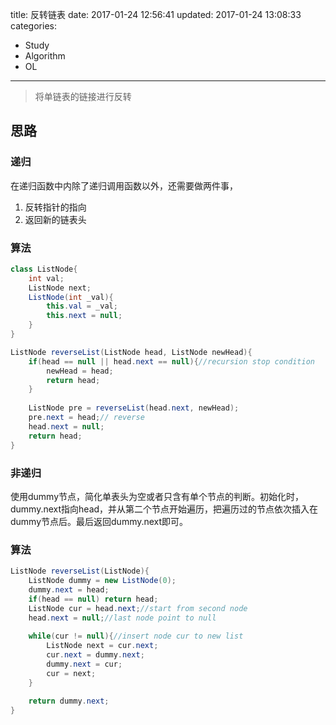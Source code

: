 title: 反转链表
date: 2017-01-24 12:56:41
updated: 2017-01-24 13:08:33
categories:
- Study
- Algorithm
- OL
---
> 将单链表的链接进行反转

## 思路

### 递归

在递归函数中内除了递归调用函数以外，还需要做两件事，

1. 反转指针的指向
2. 返回新的链表头

### 算法

```java
class ListNode{
    int val;
    ListNode next;
    ListNode(int _val){
        this.val = _val;
        this.next = null;
    }
}

ListNode reverseList(ListNode head, ListNode newHead){
    if(head == null || head.next == null){//recursion stop condition
        newHead = head;
        return head;
    }
    
    ListNode pre = reverseList(head.next, newHead);
    pre.next = head;// reverse
    head.next = null;
    return head;
}
```

### 非递归

使用dummy节点，简化单表头为空或者只含有单个节点的判断。初始化时，dummy.next指向head，并从第二个节点开始遍历，把遍历过的节点依次插入在dummy节点后。最后返回dummy.next即可。

### 算法

```java
ListNode reverseList(ListNode){
    ListNode dummy = new ListNode(0);
    dummy.next = head;
    if(head == null) return head;
    ListNode cur = head.next;//start from second node
    head.next = null;//last node point to null
    
    while(cur != null){//insert node cur to new list
        ListNode next = cur.next;
        cur.next = dummy.next;
        dummy.next = cur;
        cur = next;
    }
    
    return dummy.next;
}
```